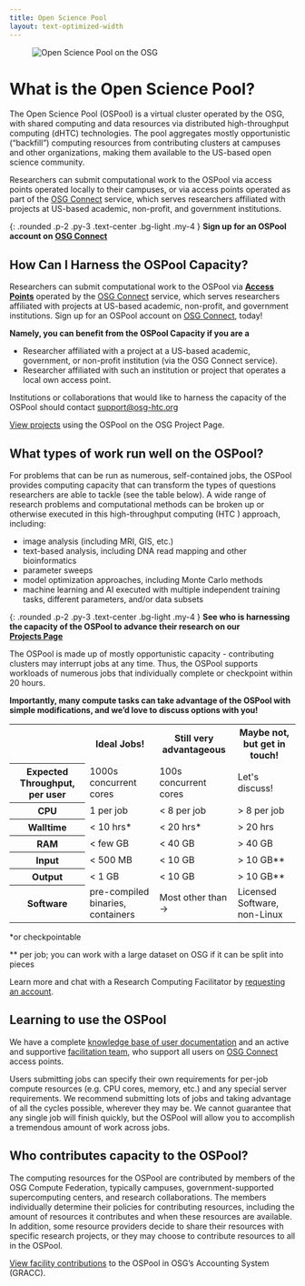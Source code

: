 ```yaml
---
title: Open Science Pool
layout: text-optimized-width
---
```


<figure class="figure">
  <img src="{{site.baseurl}}/assets/images/OSGPools.jpg" class="figure-img img-fluid rounded" alt="Open Science Pool on the OSG">
</figure>

# What is the Open Science Pool?

The Open Science Pool (OSPool) is a virtual cluster operated by the OSG, 
with shared computing and data resources via distributed high-throughput 
computing (dHTC) technologies. The pool aggregates mostly opportunistic 
(“backfill”) computing resources from contributing clusters at campuses 
and other organizations, making them available to the US-based open science 
community.

Researchers can submit computational work to the OSPool via access points 
operated locally to their campuses, or via access points operated as part 
of the [OSG Connect](https://connect.osg-htc.org/) service, which serves researchers affiliated with 
projects at US-based academic, non-profit, and government institutions.

{: .rounded .p-2 .py-3 .text-center .bg-light .my-4 }
__Sign up for an OSPool account on__ <a class="ms-2 btn btn-secondary" href="https://connect.osg-htc.org"><b>OSG Connect</b></a>


## How Can I Harness the OSPool Capacity?

Researchers can submit computational work to the OSPool via [__Access Points__](/services/access-point.html) operated by the  [OSG Connect](https://connect.osg-htc.org) service, which serves researchers affiliated with projects at US-based academic, non-profit, and government institutions. Sign up for an OSPool account on [OSG Connect](https://connect.osg-htc.org), today!

__Namely, you can benefit from the OSPool Capacity if you are a__

- Researcher affiliated with a project at a US-based academic, government, or non-profit institution (via the OSG Connect service).
- Researcher affiliated with such an institution or project that operates a local  own access point.

Institutions or collaborations that would like to harness the capacity of the OSPool should contact [support@osg-htc.org](mailto:support@osg-htc.org)

[View projects](/projects.html) using the OSPool on the OSG Project Page.

## What types of work run well on the OSPool?

For problems that can be run as numerous, self-contained jobs, the OSPool provides computing capacity that can transform the types of questions researchers are able to tackle (see the table below). A wide range of research problems and computational methods can be broken up or otherwise executed in this high-throughput computing (HTC ) approach, including:

- image analysis (including MRI, GIS, etc.)
- text-based analysis, including DNA read mapping and other bioinformatics
- parameter sweeps
- model optimization approaches, including Monte Carlo methods
- machine learning and AI executed with multiple independent training tasks, different parameters, and/or data subsets

{: .rounded .p-2 .py-3 .text-center .bg-light .my-4 }
__See who is harnessing the capacity of the OSPool to advance their research on our__ <br><a class="ms-2 mt-3 btn btn-secondary" href="/projects.html"><b>Projects Page</b></a>

The OSPool is made up of mostly opportunistic capacity - contributing clusters may interrupt jobs at any time. Thus, the OSPool supports workloads of numerous jobs that individually complete or checkpoint within 20 hours. 

__Importantly, many compute tasks can take advantage of the OSPool with simple modifications, and we’d love to discuss options with you!__

<table class="table table-bordered table-striped">
<tbody>
<tr>
<th></th>
<th>Ideal Jobs!</th>
<th>Still very advantageous</th>
<th>Maybe not, but get in touch!</th>
</tr>
<tr>
<th>Expected Throughput, per user</th>
<td>1000s concurrent cores</td>
<td>100s concurrent cores</td>
<td>Let's discuss!</td>
</tr>
<tr>
<th>CPU</th>
<td>1 per job</td>
<td>< 8 per job</td>
<td>> 8 per job</td>
</tr>
<tr>
<th>Walltime</th>
<td>< 10 hrs*</td>
<td>< 20 hrs*</td>
<td>> 20 hrs</td>
</tr>
<tr>
<th>RAM</th>
<td>< few GB</td>
<td>< 40 GB</td>
<td>> 40 GB</td>
</tr>
<tr>
<th>Input</th>
<td>< 500 MB</td>
<td>< 10 GB</td>
<td>> 10 GB**</td>
</tr>
<tr>
<th>Output</th>
<td>< 1 GB</td>
<td>< 10 GB</td>
<td>> 10 GB**</td>
</tr>
<tr>
<th>Software</th>
<td>pre-compiled binaries, containers</td>
<td>Most other than &#8594;</td>
<td>Licensed Software, non-Linux</td>
</tr>
</tbody>
</table>

*or checkpointable

** per job; you can work with a large dataset on OSG if it can be split into pieces


Learn more and chat with a Research Computing Facilitator by [requesting an account](https://connect.osg-htc.org/).

## Learning to use the OSPool

We have a complete [knowledge base of user documentation](https://support.opensciencegrid.org/support/home)
and an active and supportive [facilitation team](https://support.opensciencegrid.org/support/solutions/articles/12000084585),
who support all users on [OSG Connect](https://connect.osg-htc.org/) access points.

Users submitting jobs can specify their own requirements for per-job compute resources (e.g. CPU cores, memory, etc.) and any special server requirements. We recommend submitting lots of jobs and taking advantage of all the cycles possible, wherever they may be. We cannot guarantee that any single job will finish quickly, but the OSPool will allow you to accomplish a tremendous amount of work across jobs.

## Who contributes capacity to the OSPool?

The computing resources for the OSPool are contributed by members of the OSG Compute Federation, typically campuses, government-supported supercomputing centers, and research collaborations. The members individually determine their policies for contributing resources, including the amount of resources it contributes and when these resources are available. In addition, some resource providers decide to share their resources with specific research projects, or they may choose to contribute resources to all in the OSPool.

[View facility contributions](https://gracc.opensciencegrid.org/d/000000043/pilot-jobs-summary?orgId=1&var-VOName=osg&var-Facility=All&var-ExitCode=All&var-Probe=All&var-interval=1d) to the OSPool in OSG’s Accounting System (GRACC).
